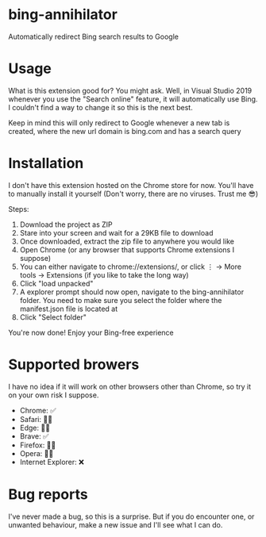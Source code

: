 # bing-annihilator
 Automatically redirect Bing search results to Google
 
 # Usage
 What is this extension good for? You might ask.
 Well, in Visual Studio 2019 whenever you use the "Search online" feature, it will automatically use Bing. I couldn't find a way to change it so this is the next best.
 
 Keep in mind this will only redirect to Google whenever a new tab is created, where the new url domain is bing.com and has a search query
 
 # Installation
 I don't have this extension hosted on the Chrome store for now.
 You'll have to manually install it yourself (Don't worry, there are no viruses. Trust me 😎)
 
 Steps:
  1. Download the project as ZIP
  2. Stare into your screen and wait for a 29KB file to download
  3. Once downloaded, extract the zip file to anywhere you would like
  4. Open Chrome (or any browser that supports Chrome extensions I suppose)
  5. You can either navigate to chrome://extensions/, or click ⋮ -> More tools -> Extensions (if you like to take the long way)
  6. Click "load unpacked"
  7. A explorer prompt should now open, navigate to the bing-annihilator folder. You need to make sure you select the folder where the manifest.json file is located at
  8. Click "Select folder"
  
  You're now done! Enjoy your Bing-free experience
  
  # Supported browers
  I have no idea if it will work on other browsers other than Chrome, so try it on your own risk I suppose.
  
  * Chrome: ✅
  * Safari: 🤷‍♂️
  * Edge: 🤷‍♂️
  * Brave: ✅
  * Firefox: 🤷‍♂️
  * Opera: 🤷‍♂️
  * Internet Explorer: ❌
  
  # Bug reports
  I've never made a bug, so this is a surprise. But if you do encounter one, or unwanted behaviour, make a new issue and I'll see what I can do.
